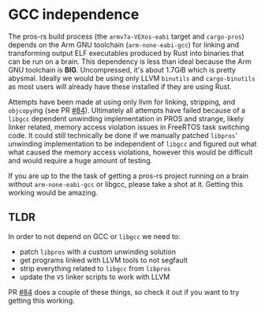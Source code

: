 # GCC independence

The pros-rs build process (the `armv7a-VEXos-eabi` target and `cargo-pros`) depends on the Arm GNU toolchain (`arm-none-eabi-gcc`)
for linking and transforming output ELF executables
produced by Rust into binaries that can be run on a brain.
This dependency is less than ideal because the Arm GNU toolchain is **BIG**.
Uncompressed, it's about 1.7GiB which is pretty abysmal.
Ideally we would be using only LLVM `binutils` and `cargo-binutils`
as most users will already have these installed if they are using Rust.

Attempts have been made at using only llvm for linking, stripping, and `objcopy`ing
(see PR [#84](https://github.com/pros-rs/pros-rs/pull/84)).
Ultimately all attempts have failed because of a `libgcc` dependent unwinding implementation in PROS
and strange, likely linker related, memory access violation issues in FreeRTOS task switching code.
It could still technically be done if we manually patched `libpros`'
unwinding implementation to be independent of `libgcc`
and figured out what what caused the memory access violations,
however this would be difficult and would require a huge amount of testing.

If you are up to the the task of getting a pros-rs project running on a brain without `arm-none-eabi-gcc` or libgcc,
please take a shot at it. Getting this working would be amazing.

## TLDR

In order to not depend on GCC or `libgcc` we need to:
* patch `libpros` with a custom unwinding solution
* get programs linked with LLVM tools to not segfault
* strip everything related to `libgcc` from `libpros`
* update the `V5` linker scripts to work with LLVM

PR [#84](https://github.com/pros-rs/pros-rs/pull/84) does a couple of these things,
so check it out if you want to try getting this working.